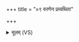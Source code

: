 +++
title = "०९ वरणेन प्रव्यथिता"

+++
<details><summary>मूलम् (VS)</summary>

व॑र॒णेन॒ प्रव्य॑थिता॒ भ्रातृ॑व्या मे॒ सब॑न्धवः।  
अ॒सूर्तं॒ रजो॒ अप्य॑गु॒स्ते य॑न्त्वध॒मं तमः॑ ॥
</details>